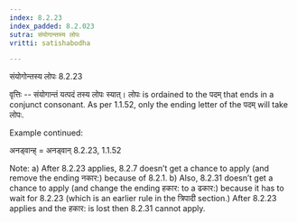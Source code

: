 ```yaml
---
index: 8.2.23
index_padded: 8.2.023
sutra: संयोगान्तस्य लोपः
vritti: satishabodha

---
```

 संयोगोन्तस्य लोपः 8.2.23 


वृत्तिः -- संयोगान्तं यत्पदं तस्य लोपः स्यात्। लोपः is ordained to the पदम् that ends in a conjunct consonant. As per 1.1.52, only the ending letter of the पदम् will take लोपः. 


Example continued: 


अनड्वान्ह् = अनड्वान् 8.2.23, 1.1.52 


Note: a) After 8.2.23 applies, 8.2.7 doesn’t get a chance to apply (and remove the ending नकार:) because of 8.2.1. b) Also, 8.2.31 doesn’t get a chance to apply (and change the ending हकार: to a ढकार:) because it has to wait for 8.2.23 (which is an earlier rule in the त्रिपादी section.) After 8.2.23 applies and the हकार: is lost then 8.2.31 cannot apply. 